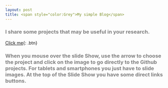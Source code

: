 ```yaml
---
layout: post
title: <span style="color:Grey">My simple Blog</span>
---
```


### <span style="color:Grey">I share some projects that may be useful in your research.</span>
[Click me](){: .btn}
### <span style="color:Grey">When you mouse over the slide Show, use the arrow to choose the project and click on the image to go directly to the Github projects. For tablets and smartphones you just have to slide images. At the top of the Slide Show you have some direct links buttons.</span>





